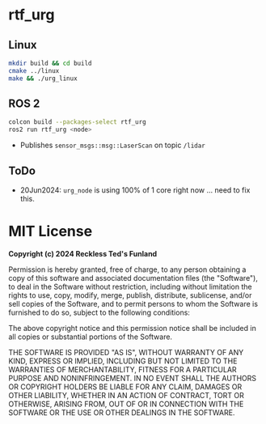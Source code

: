 # rtf_urg

## Linux

```bash
mkdir build && cd build
cmake ../linux
make && ./urg_linux
```

## ROS 2

```bash
colcon build --packages-select rtf_urg
ros2 run rtf_urg <node>
```

- Publishes `sensor_msgs::msg::LaserScan` on topic `/lidar`

## ToDo

- 20Jun2024: `urg_node` is using 100% of 1 core right now ... need to fix this.

# MIT License

**Copyright (c) 2024 Reckless Ted's Funland**

Permission is hereby granted, free of charge, to any person obtaining a copy
of this software and associated documentation files (the "Software"), to deal
in the Software without restriction, including without limitation the rights
to use, copy, modify, merge, publish, distribute, sublicense, and/or sell
copies of the Software, and to permit persons to whom the Software is
furnished to do so, subject to the following conditions:

The above copyright notice and this permission notice shall be included in all
copies or substantial portions of the Software.

THE SOFTWARE IS PROVIDED "AS IS", WITHOUT WARRANTY OF ANY KIND, EXPRESS OR
IMPLIED, INCLUDING BUT NOT LIMITED TO THE WARRANTIES OF MERCHANTABILITY,
FITNESS FOR A PARTICULAR PURPOSE AND NONINFRINGEMENT. IN NO EVENT SHALL THE
AUTHORS OR COPYRIGHT HOLDERS BE LIABLE FOR ANY CLAIM, DAMAGES OR OTHER
LIABILITY, WHETHER IN AN ACTION OF CONTRACT, TORT OR OTHERWISE, ARISING FROM,
OUT OF OR IN CONNECTION WITH THE SOFTWARE OR THE USE OR OTHER DEALINGS IN THE
SOFTWARE.